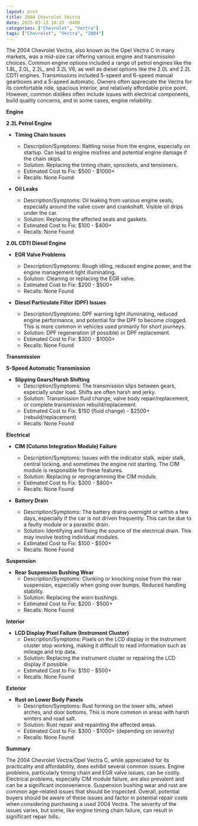 ```yaml
---
layout: post
title: 2004 Chevrolet Vectra
date: 2025-03-13 10:25 -0400
categories: ["Chevrolet", "Vectra"]
tags: ["Chevrolet", "Vectra", "2004"]
---
```

The 2004 Chevrolet Vectra, also known as the Opel Vectra C in many markets, was a mid-size car offering various engine and transmission choices. Common engine options included a range of petrol engines like the 1.8L, 2.0L, 2.2L, and 3.2L V6, as well as diesel options like the 2.0L and 2.2L CDTI engines. Transmissions included 5-speed and 6-speed manual gearboxes and a 5-speed automatic. Owners often appreciate the Vectra for its comfortable ride, spacious interior, and relatively affordable price point. However, common dislikes often include issues with electrical components, build quality concerns, and in some cases, engine reliability.

**Engine**

**2.2L Petrol Engine**

*   **Timing Chain Issues**
    *   Description/Symptoms: Rattling noise from the engine, especially on startup. Can lead to engine misfires and potential engine damage if the chain skips.
    *   Solution: Replacing the timing chain, sprockets, and tensioners.
    *   Estimated Cost to Fix: $500 - $1000+
    *   Recalls: None Found

*   **Oil Leaks**
    *   Description/Symptoms: Oil leaking from various engine seals, especially around the valve cover and crankshaft. Visible oil drips under the car.
    *   Solution: Replacing the affected seals and gaskets.
    *   Estimated Cost to Fix: $100 - $400+
    *   Recalls: None Found

**2.0L CDTI Diesel Engine**

*   **EGR Valve Problems**
    *   Description/Symptoms: Rough idling, reduced engine power, and the engine management light illuminating.
    *   Solution: Cleaning or replacing the EGR valve.
    *   Estimated Cost to Fix: $200 - $500+
    *   Recalls: None Found

*   **Diesel Particulate Filter (DPF) Issues**
    *   Description/Symptoms: DPF warning light illuminating, reduced engine performance, and potential for the DPF to become clogged. This is more common in vehicles used primarily for short journeys.
    *   Solution: DPF regeneration (if possible) or DPF replacement.
    *   Estimated Cost to Fix: $300 - $1000+
    *   Recalls: None Found

**Transmission**

**5-Speed Automatic Transmission**

*   **Slipping Gears/Harsh Shifting**
    *   Description/Symptoms: The transmission slips between gears, especially under load. Shifts are often harsh and jerky.
    *   Solution: Transmission fluid change, valve body repair/replacement, or complete transmission rebuild/replacement.
    *   Estimated Cost to Fix: $150 (fluid change) - $2500+ (rebuild/replacement)
    *   Recalls: None Found

**Electrical**

*   **CIM (Column Integration Module) Failure**
    *   Description/Symptoms: Issues with the indicator stalk, wiper stalk, central locking, and sometimes the engine not starting. The CIM module is responsible for these features.
    *   Solution: Replacing or reprogramming the CIM module.
    *   Estimated Cost to Fix: $300 - $800+
    *   Recalls: None Found

*   **Battery Drain**
    *   Description/Symptoms: The battery drains overnight or within a few days, especially if the car is not driven frequently. This can be due to a faulty module or a parasitic drain.
    *   Solution: Identifying and fixing the source of the electrical drain. This may involve testing individual modules.
    *   Estimated Cost to Fix: $100 - $500+
    *   Recalls: None Found

**Suspension**

*   **Rear Suspension Bushing Wear**
    *   Description/Symptoms: Clunking or knocking noise from the rear suspension, especially when going over bumps. Reduced handling stability.
    *   Solution: Replacing the worn bushings.
    *   Estimated Cost to Fix: $200 - $500+
    *   Recalls: None Found

**Interior**

*   **LCD Display Pixel Failure (Instrument Cluster)**
    *   Description/Symptoms: Pixels on the LCD display in the instrument cluster stop working, making it difficult to read information such as mileage and trip data.
    *   Solution: Replacing the instrument cluster or repairing the LCD display if possible.
    *   Estimated Cost to Fix: $150 - $500+
    *   Recalls: None Found

**Exterior**

*   **Rust on Lower Body Panels**
    *   Description/Symptoms: Rust forming on the lower sills, wheel arches, and door bottoms. This is more common in areas with harsh winters and road salt.
    *   Solution: Rust repair and repainting the affected areas.
    *   Estimated Cost to Fix: $300 - $1000+ (depending on severity)
    *   Recalls: None Found

**Summary**

The 2004 Chevrolet Vectra/Opel Vectra C, while appreciated for its practicality and affordability, does exhibit several common issues. Engine problems, particularly timing chain and EGR valve issues, can be costly. Electrical problems, especially CIM module failure, are also prevalent and can be a significant inconvenience. Suspension bushing wear and rust are common age-related issues that should be inspected. Overall, potential buyers should be aware of these issues and factor in potential repair costs when considering purchasing a used 2004 Vectra. The severity of the issues varies, but some, like engine timing chain failure, can result in significant repair bills.

